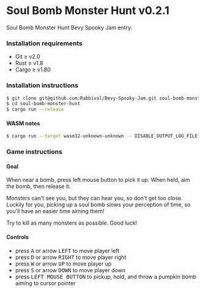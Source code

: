 Soul Bomb Monster Hunt v0.2.1
=============================

Soul Bomb Monster Hunt Bevy Spooky Jam entry.

### Installation requirements

* Git ≥ v2.0
* Rust ≥ v1.8
* Cargo ≥ v1.80

### Installation instructions

```bash
$ git clone git@github.com:Rabbival/Bevy-Spooky-Jam.git soul-bomb-monster-hunt
$ cd soul-bomb-monster-hunt
$ cargo run --release
```

#### WASM notes

```bash
$ cargo run --target wasm32-unknown-unknown -- DISABLE_OUTPUT_LOG_FILE
```

### Game instructions

#### Goal

When near a bomb, press left mouse button to pick it up. When held, aim the bomb, then release it.

Monsters can't see you, but they can hear you, so don't get too close. Luckily for you, picking up a soul bomb slows your perception of time, so you'll have an easier time aiming them!

Try to kill as many monsters as possible. Good luck!

#### Controls

* press <kbd>A</kbd> or arrow <kbd>LEFT</kbd> to move player left
* press <kbd>D</kbd> or arrow <kbd>RIGHT</kbd> to move player right
* press <kbd>W</kbd> or arrow <kbd>UP</kbd> to move player up
* press <kbd>S</kbd> or arrow <kbd>DOWN</kbd> to move player down
* press <kbd>LEFT MOUSE BUTTON</kbd> to pickup, hold, and throw a pumpkin bomb aiming to cursor pointer
